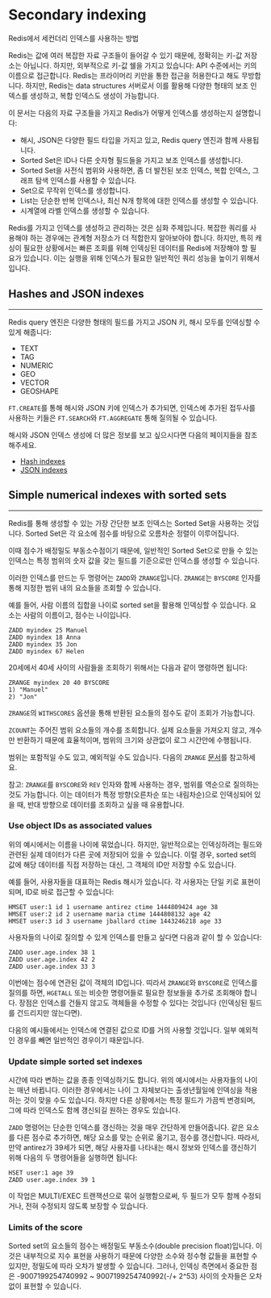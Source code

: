 # Secondary indexing
Redis에서 세컨더리 인덱스를 사용하는 방법

Redis는 값에 여러 복잡한 자료 구조들이 들어갈 수 있기 때문에, 정확히는 키-값 저장소는 아닙니다. 하지만, 외부적으로
키-값 쉘을 가지고 있습니다: API 수준에서는 키의 이름으로 접근합니다. Redis는 프라이머리 키만을 통한 접근을 허용한다고
해도 무방합니다. 하지만, Redis는 data structures 서버로서 이를 활용해 다양한 형태의 보조 인덱스를 생성하고, 복합
인덱스도 생성이 가능합니다.

이 문서는 다음의 자료 구조들을 가지고 Redis가 어떻게 인덱스를 생성하는지 설명합니다:
- 해시, JSON은 다양한 필드 타입을 가지고 있고, Redis query 엔진과 함께 사용됩니다.
- Sorted Set은 ID나 다른 숫자형 필드들을 가지고 보조 인덱스를 생성합니다.
- Sorted Set을 사전식 범위와 사용하면, 좀 더 발전된 보조 인덱스, 복합 인덱스, 그래프 탐색 인덱스를 사용할 수 있습니다.
- Set으로 무작위 인덱스를 생성합니다.
- List는 단순한 반복 인덱스나, 최신 N개 항목에 대한 인덱스를 생성할 수 있습니다.
- 시계열에 라벨 인덱스를 생성할 수 있습니다.

Redis를 가지고 인덱스를 생성하고 관리하는 것은 심화 주제입니다. 복잡한 쿼리를 사용해야 하는 경우에는 관계형 저장소가
더 적합한지 알아보아야 합니다. 하지만, 특히 캐싱이 필요한 상황에서는 빠른 조회를 위해 인덱싱된 데이터를 Redis에 저장해야
할 필요가 있습니다. 이는 실행을 위해 인덱스가 필요한 일반적인 쿼리 성능을 높이기 위해서입니다.

## Hashes and JSON indexes
***
Redis query 엔진은 다양한 형태의 필드를 가지고 JSON 키, 해시 모두를 인덱싱할 수 있게 해줍니다:
- TEXT
- TAG
- NUMERIC
- GEO
- VECTOR
- GEOSHAPE

`FT.CREATE`를 통해 해시와 JSON 키에 인덱스가 추가되면, 인덱스에 추가된 접두사를 사용하는 키들은 `FT.SEARCH`와
`FT.AGGREGATE` 통해 질의될 수 있습니다.

해시와 JSON 인덱스 생성에 더 많은 정보를 보고 싶으시다면 다음의 페이지들을 참조해주세요.
- [Hash indexes](https://redis.io/docs/latest/develop/ai/search-and-query/indexing/schema-definition/)
- [JSON indexes](https://redis.io/docs/latest/develop/ai/search-and-query/indexing/)

## Simple numerical indexes with sorted sets
***
Redis를 통해 생성할 수 있는 가장 간단한 보조 인덱스는 Sorted Set을 사용하는 것입니다. Sorted Set은 각 요소에
점수를 바탕으로 오름차순 정렬이 이루어집니다.

이때 점수가 배정밀도 부동소수점이기 때문에, 일반적인 Sorted Set으로 만들 수 있는 인덱스는 특정 범위의 숫자 값을 갖는
필드를 기준으로만 인덱스를 생성할 수 있습니다.

이러한 인덱스를 만드는 두 명령어는 `ZADD`와 `ZRANGE`입니다. `ZRANGE`는 `BYSCORE` 인자를 통해 지정한 범위 내의
요소들을 조회할 수 있습니다.

예를 들어, 사람 이름의 집합을 나이로 sorted set을 활용해 인덱싱할 수 있습니다. 요소는 사람의 이름이고, 점수는 나이입니다.
~~~redis
ZADD myindex 25 Manuel
ZADD myindex 18 Anna
ZADD myindex 35 Jon
ZADD myindex 67 Helen
~~~

20세에서 40세 사이의 사람들을 조회하기 위해서는 다음과 같이 명령하면 됩니다:
~~~redis
ZRANGE myindex 20 40 BYSCORE
1) "Manuel"
2) "Jon"
~~~

`ZRANGE`의 `WITHSCORES` 옵션을 통해 반환된 요소들의 점수도 같이 조회가 가능합니다.

`ZCOUNT`는 주어진 범위 요소들의 개수를 조회합니다. 실제 요소들을 가져오지 않고, 개수만 반환하기 때문에 효율적이며,
범위의 크기와 상관없이 로그 시간안에 수행됩니다.

범위는 포함적일 수도 있고, 예외적일 수도 있습니다. 다음의 `ZRANGE` [문서](https://redis.io/docs/latest/commands/zrange/)를 참고하세요.

참고: `ZRANGE`를 `BYSCORE`와 `REV` 인자와 함께 사용하는 경우, 범위를 역순으로 질의하는 것도 가능합니다. 이는
데이터가 특정 방향(오른차순 또는 내림차순)으로 인덱싱되어 있을 때, 반대 방향으로 데이터를 조회하고 싶을 때 유용합니다.

### Use object IDs as associated values
위의 예시에서는 이름을 나이에 묶었습니다. 하지만, 일반적으로는 인덱싱하려는 필드와 관련된 실제 데이터가 다른 곳에 저장되어
있을 수 있습니다. 이럴 경우, sorted set의 값에 해당 데이터를 직접 저장하는 대신, 그 객체의 ID만 저장할 수도 있습니다.

예를 들어, 사용자들을 대표하는 Redis 해시가 있습니다. 각 사용자는 단일 키로 표현이 되며, ID로 바로 접근할 수 있습니다:
~~~redis
HMSET user:1 id 1 username antirez ctime 1444809424 age 38
HMSET user:2 id 2 username maria ctime 1444808132 age 42
HMSET user:3 id 3 username jballard ctime 1443246218 age 33
~~~

사용자들의 나이로 질의할 수 있게 인덱스를 만들고 싶다면 다음과 같이 할 수 있습니다:
~~~redis
ZADD user.age.index 38 1
ZADD user.age.index 42 2
ZADD user.age.index 33 3
~~~

이번에는 점수에 연관된 값이 객체의 ID입니다. 띠라서 `ZRANGE`와 `BYSCORE`로 인덱스를 질의를 하면, `HGETALL` 또는
비슷한 명령어들로 필요한 정보들을 추가로 조회해야 합니다. 장점은 인덱스를 건들지 않고도 객체들을 수정할 수 있다는 것입니다
(인덱싱된 필드를 건드리지만 않는다면).

다음의 예시들에서는 인덱스에 연결된 값으로 ID를 거의 사용할 것입니다. 일부 예외적인 경우를 빼면 일반적인 경우이기 때문입니다.

### Update simple sorted set indexes
시간에 따라 변하는 값을 종종 인덱싱하기도 합니다. 위의 예시에서는 사용자들의 나이는 매년 바뀝니다. 이러한 경우에서는 
나이 그 자체보다는 출생년월일에 인덱싱을 적용하는 것이 맞을 수도 있습니다. 하지만 다른 상황에서는 특정 필드가 가끔씩 변경되며,
그에 따라 인덱스도 함께 갱신되길 원하는 경우도 있습니다.

`ZADD` 명령어는 단순한 인덱스를 갱신하는 것을 매우 간단하게 만들어줍니다. 같은 요소를 다른 점수로 추가하면, 해당 요소를
맞는 순위로 옮기고, 점수를 갱신합니다. 따라서, 만약 antirez가 39세가 되면, 해당 사용자를 나타내는 해시 정보와 인덱스를
갱신하기 위해 다음의 두 명령어들을 실행하면 됩니다:
~~~redis 
HSET user:1 age 39
ZADD user.age.index 39 1
~~~

이 작업은 MULTI/EXEC 트랜잭션으로 묶어 실행함으로써, 두 필드가 모두 함께 수정되거나, 전혀 수정되지 않도록 보장할 수 있습니다.

### Limits of the score
Sorted set의 요소들의 점수는 배정밀도 부동소수(double precision float)입니다. 이것은 내부적으로 지수 표현을 사용하기 
때문에 다양한 소수와 정수형 값들을 표현할 수 있지만, 정밀도에 따라 오차가 발생할 수 있습니다. 그러나, 인덱싱 측면에서
중요한 점은 -9007199254740992 ~ 9007199254740992(-/+ 2^53) 사이의 숫자들은 오차없이 표현할 수 있습니다.

